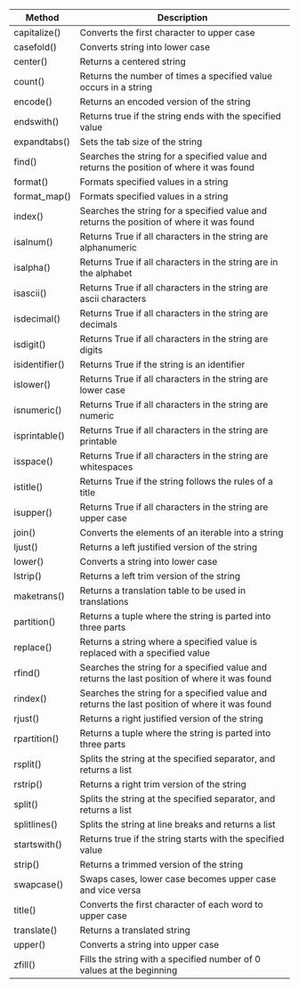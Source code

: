 
Method	| Description
--------|------------
capitalize()|	Converts the first character to upper case
casefold()|	Converts string into lower case
center()|	Returns a centered string
count()	|Returns the number of times a specified value occurs in a string
encode()	| Returns an encoded version of the string
endswith()|	Returns true if the string ends with the specified value
expandtabs()|	Sets the tab size of the string
find()|	Searches the string for a specified value and returns the position of where it was found
format()|	Formats specified values in a string
format_map()|	Formats specified values in a string
index()|	Searches the string for a specified value and returns the position of where it was found
isalnum()|	Returns True if all characters in the string are alphanumeric
isalpha()|	Returns True if all characters in the string are in the alphabet
isascii()|	Returns True if all characters in the string are ascii characters
isdecimal()|	Returns True if all characters in the string are decimals
isdigit()|	Returns True if all characters in the string are digits
isidentifier()|	Returns True if the string is an identifier
islower()|	Returns True if all characters in the string are lower case
isnumeric()|	Returns True if all characters in the string are numeric
isprintable()| Returns True if all characters in the string are printable
isspace()	|Returns True if all characters in the string are whitespaces
istitle()	|Returns True if the string follows the rules of a title
isupper()	|Returns True if all characters in the string are upper case
join()	|Converts the elements of an iterable into a string
ljust()	|Returns a left justified version of the string
lower()	|Converts a string into lower case
lstrip()	|Returns a left trim version of the string
maketrans()	|Returns a translation table to be used in translations
partition()	|Returns a tuple where the string is parted into three parts
replace()	|Returns a string where a specified value is replaced with a specified value
rfind()	|Searches the string for a specified value and returns the last position of where it was found
rindex()	|Searches the string for a specified value and returns the last position of where it was found
rjust()	|Returns a right justified version of the string
rpartition()	|Returns a tuple where the string is parted into three parts
rsplit()	|Splits the string at the specified separator, and returns a list
rstrip()	|Returns a right trim version of the string
split()	|Splits the string at the specified separator, and returns a list
splitlines()	|Splits the string at line breaks and returns a list
startswith()	|Returns true if the string starts with the specified value
strip()|	Returns a trimmed version of the string
swapcase()	|Swaps cases, lower case becomes upper case and vice versa
title()	|Converts the first character of each word to upper case
translate()|	Returns a translated string
upper()	|Converts a string into upper case
zfill()|	Fills the string with a specified number of 0 values at the beginning
